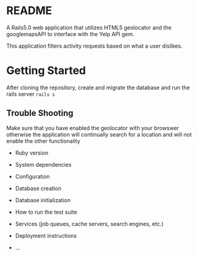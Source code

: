 # README

A Rails5.0 web application that utilizes HTML5 geolocator and the googlemapsAPI to interface with the Yelp API gem. 

This application filters activity requests based on what a user dislikes. 

# Getting Started 

After cloning the repository, create and migrate the database and run the rails server ``` rails s ```

## Trouble Shooting 

Make sure that you have enabled the geolocator with your browswer otherwise the application will continually search for a location and will not enable the other functionality



* Ruby version

* System dependencies

* Configuration

* Database creation

* Database initialization

* How to run the test suite

* Services (job queues, cache servers, search engines, etc.)

* Deployment instructions

* ...
